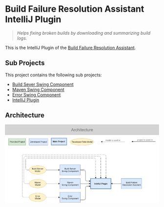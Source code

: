 # Build Failure Resolution Assistant IntelliJ Plugin

> _Helps fixing broken builds by downloading and summarizing build logs._

This is the IntelliJ Plugin of the [Build Failure Resolution Assistant](https://github.com/alexscheitlin/build-failure-resolution-assistant).

## Sub Projects

This project contains the following sub projects:

- [Build Sever Swing Component](build-server-swing-component)
- [Maven Swing Component](maven-swing-component)
- [Error Swing Component](error-swing-component)
- [IntelliJ Plugin](intellij-build-failure-resolution-assistant)

## Architecture

![Architecture](assets/architecture.png)
